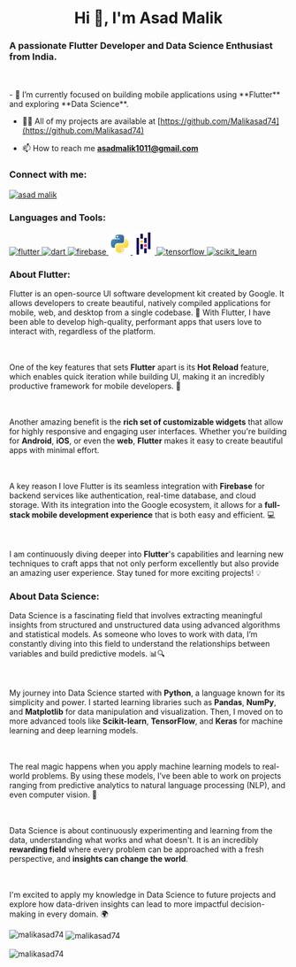<h1 align="center">Hi 👋, I'm Asad Malik</h1>
<h3 align="left">A passionate Flutter Developer and Data Science Enthusiast from India.</h3>
<br>
<br/>
- 🌱 I’m currently focused on building mobile applications using **Flutter** and exploring **Data Science**.

- 👨‍💻 All of my projects are available at [https://github.com/Malikasad74](https://github.com/Malikasad74)

- 📫 How to reach me **asadmalik1011@gmail.com**

<h3 align="left">Connect with me:</h3>
<p align="left">
<a href="https://linkedin.com/in/asad malik" target="blank"><img align="center" src="https://raw.githubusercontent.com/rahuldkjain/github-profile-readme-generator/master/src/images/icons/Social/linked-in-alt.svg" alt="asad malik" height="30" width="40" /></a>
</p>

<h3 align="left">Languages and Tools:</h3>
<p align="left">
  <!-- Flutter Logo -->
  <a href="https://flutter.dev" target="_blank" rel="noreferrer">
    <img src="https://w7.pngwing.com/pngs/67/315/png-transparent-flutter-hd-logo-thumbnail.png" alt="flutter" width="50" height="50"/>
  </a>
  
  <!-- Dart Logo -->
  <a href="https://dart.dev" target="_blank" rel="noreferrer">
    <img src="https://e7.pngegg.com/pngimages/678/747/png-clipart-dart-logo-thumbnail-tech-companies.png" alt="dart" width="50" height="50"/>
  </a>
  
  <!-- Firebase Logo -->
  <a href="https://firebase.google.com/" target="_blank" rel="noreferrer">
    <img src="https://firebase.google.com/static/images/brand-guidelines/logo-logomark.png" alt="firebase" width="50" height="50"/>
  </a>

  <!-- Data Science Logos -->
  <a href="https://www.python.org" target="_blank" rel="noreferrer">
    <img src="https://raw.githubusercontent.com/devicons/devicon/master/icons/python/python-original.svg" alt="python" width="40" height="40"/>
  </a>
  <a href="https://pandas.pydata.org/" target="_blank" rel="noreferrer">
    <img src="https://raw.githubusercontent.com/devicons/devicon/2ae2a900d2f041da66e950e4d48052658d850630/icons/pandas/pandas-original.svg" alt="pandas" width="40" height="40"/>
  </a>
  <a href="https://www.tensorflow.org" target="_blank" rel="noreferrer">
    <img src="https://www.vectorlogo.zone/logos/tensorflow/tensorflow-icon.svg" alt="tensorflow" width="40" height="40"/>
  </a>
  <a href="https://scikit-learn.org/" target="_blank" rel="noreferrer">
    <img src="https://upload.wikimedia.org/wikipedia/commons/0/05/Scikit_learn_logo_small.svg" alt="scikit_learn" width="40" height="40"/>
  </a>
</p>

<h3 align="left">About Flutter:</h3>
<p align="left">
  Flutter is an open-source UI software development kit created by Google. It allows developers to create beautiful, natively compiled applications for mobile, web, and desktop from a single codebase. 🚀 With Flutter, I have been able to develop high-quality, performant apps that users love to interact with, regardless of the platform.

  <br><br>
  One of the key features that sets **Flutter** apart is its **Hot Reload** feature, which enables quick iteration while building UI, making it an incredibly productive framework for mobile developers. 🚧

  <br><br>
  Another amazing benefit is the **rich set of customizable widgets** that allow for highly responsive and engaging user interfaces. Whether you're building for **Android**, **iOS**, or even the **web**, **Flutter** makes it easy to create beautiful apps with minimal effort.

  <br><br>
  A key reason I love Flutter is its seamless integration with **Firebase** for backend services like authentication, real-time database, and cloud storage. With its integration into the Google ecosystem, it allows for a **full-stack mobile development experience** that is both easy and efficient. 💻

  <br><br>
  I am continuously diving deeper into **Flutter**'s capabilities and learning new techniques to craft apps that not only perform excellently but also provide an amazing user experience. Stay tuned for more exciting projects! 💡
</p>

<h3 align="left">About Data Science:</h3>
<p align="left">
  Data Science is a fascinating field that involves extracting meaningful insights from structured and unstructured data using advanced algorithms and statistical models. As someone who loves to work with data, I’m constantly diving into this field to understand the relationships between variables and build predictive models. 📊🔍

  <br><br>
  My journey into Data Science started with **Python**, a language known for its simplicity and power. I started learning libraries such as **Pandas**, **NumPy**, and **Matplotlib** for data manipulation and visualization. Then, I moved on to more advanced tools like **Scikit-learn**, **TensorFlow**, and **Keras** for machine learning and deep learning models.

  <br><br>
  The real magic happens when you apply machine learning models to real-world problems. By using these models, I’ve been able to work on projects ranging from predictive analytics to natural language processing (NLP), and even computer vision. 🤖

  <br><br>
  Data Science is about continuously experimenting and learning from the data, understanding what works and what doesn't. It is an incredibly **rewarding field** where every problem can be approached with a fresh perspective, and **insights can change the world**.

  <br><br>
  I'm excited to apply my knowledge in Data Science to future projects and explore how data-driven insights can lead to more impactful decision-making in every domain. 🌍
</p>

<p><img align="left" src="https://github-readme-stats.vercel.app/api/top-langs?username=malikasad74&show_icons=true&locale=en&layout=compact" alt="malikasad74" /></p>

<p>&nbsp;<img align="center" src="https://github-readme-stats.vercel.app/api?username=malikasad74&show_icons=true&locale=en" alt="malikasad74" /></p>

<p><img align="center" src="https://github-readme-streak-stats.herokuapp.com/?user=malikasad74&" alt="malikasad74" /></p>
